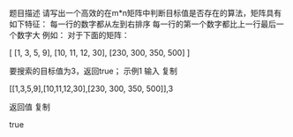 题目描述
请写出一个高效的在m*n矩阵中判断目标值是否存在的算法，矩阵具有如下特征：
每一行的数字都从左到右排序
每一行的第一个数字都比上一行最后一个数字大
例如：
对于下面的矩阵：

[
    [1,   3,  5,  9],
    [10, 11, 12, 30],
    [230, 300, 350, 500]
]

要搜索的目标值为3，返回true；
示例1
输入
复制

[[1,3,5,9],[10,11,12,30],[230, 300, 350, 500]],3

返回值
复制

true

